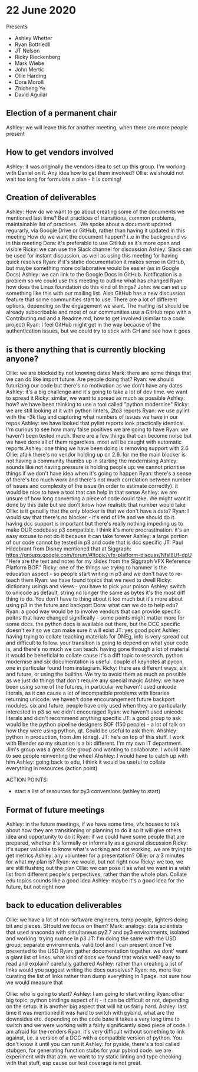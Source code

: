 # 22 June 2020

Presents
- Ashley Whetter
- Ryan Bottriedll
- JT Nelson
- Ricky Rieckenberg
- Mark Wiebe
- John Mertic
- Ollie Harding 
- Dora Morolli
- Zhicheng Ye
- David Aguilar

## Election of a permanent chair
Ashley: we will leave this for another meeting, when there are more people present

## How to get vendors involved
Ashley: it was originally the vendors idea to set up this group. I'm working with Daniel on it. Any idea how to get them involved?
Ollie: we should not wait too long for formulate a plan - it is coming!

## Creation of deliverables
Ashley: How do we want to go about creating some of the documents we mentioned last time? Best practices of transitions, common problems, maintainable list of practices..
We spoke about a document updated regurarly, via Google Drive or GitHub, rather than having it updated in this meeting
How do we want the document happen? i..e in the background vs in this meeting
Dora: it's preferable to use GitHub as it's more open and visible
Ricky: we can use the Slack channel for discussion
Ashley: Slack can be used for instant discussion, as well as using this meeting for having quick resolves
Ryan: if it's static documentation it makes sense in GitHub, but maybe something more collaborative would be easier (as in Google Docs)
Ashley: we can link to the Google Docs in GitHub. Notification is a problem so we could use this meeting to outline what has changed
Ryan: how does the Linux foundation do this kind of things?
John: we can set up something like this with our mailing list. Also GitHub has a new discussion feature that some communities start to use. There are a lot of different options, depending on the engagement we want. The mailing list should be already subscribable and most of our communities use a GitHub repo with a Contributing.md and a Readme.md, how to get involved (similar to a code project)
Ryan: I feel GitHub might get in the way because of the authentication issues, but we could try to stick with GH and see how it goes

## is there anything that is currently blocking anyone?
Ollie: we are blocked by not knowing dates
Mark: there are some things that we can do like import future. Are people doing that?
Ryan: we should futurizing our code but there's no motivation as we don't have any dates
Ashley: it's a big challenge and it's going to take a lot of dev time. we want to spread it 
Ricky: similar, we want to spread as much as possible 
Ashley: how? we have been thinking to use a tool called "python modernise" 
Ricky: we are still looking at it with python linters, 2to3 reports
Ryan: we use pylint with the -3k flag and capturing what numbers of issues we have in our repos
Ashley: we have looked that pylint reports look practically identical. I'm curious to see how many false positives we are going to have
Ryan: we haven't been tested much. there are a few things that can become noise but we have done all of them regardless. most will be caught with automatic reports
Ashley: one thing we have been doing is removing support with 2.6
Ollie: afaik there's no vendor holding up on 2.6. for me the main blocker is not having a community thumbs up in starting the modernising
Ashley: sounds like not having pressure is holding people up: we cannot prioritise things if we don't have idea when it's going to happen
Ryan: there's a sense of there's too much work and there's not much correlation between number of issues and complexity of the issue (in order to estimate correctly). it would be nice to have a tool that can help in that sense
Ashley: we are unsure of how long converting a piece of code could take. We might want it done by this date but we don't know how realistic that number would take
Ollie: is it genuilly that the only blocker is that we don't have a date?
Ryan: I would say that there's no blocker - it's end of life and we should do it. having dcc support is important but there's really nothing impeding us to make OUR codebase p3 compatible. I think it's more procrastination. it's an easy excuse to not do it because it can take forever
Ashley: a large portion of our code cannot be tested in p3 and code that is dcc specific
JT: Paul Hildebrant from Disney mentioned that at Siggraph: https://groups.google.com/forum/#!topic/vfx-platform-discuss/Nfsl8Uf-dpU
"Here are the text and notes for my slides from the Siggraph VFX Reference Platform BOF."
Ricky: one of the things we trying to hammer is the education aspect - so people start writing in p3 and we don't have to re-teach them
Ryan: we have found topics that we need to dwell
Ricky: dictionary usings and views - you have to pick your poison
Ashley: switch to unicode as default, string no longer the same as bytes it's the most diff thing to do. You don't have to thing about it too much but it's more about using p3 in the future and backport
Dora: what can we do to help edu?
Ryan: a good way would be to involve vendors that can provide specific poitns that have changed significally - some points might matter more for some dccs. the python docs is available out there, but the DCC specific doesn't exit so we can make sure it will exist 
JT: yes good point
Ashley: having trying to collate teaching materials for DNEg, info is very spread out and difficult to follow. your transition is going to depend on what your code is, and there's no much we can teach. having gone through a lot of material it would be beneficial to collate cause it's a diff topic to research. python modernise and six documentation is useful. couple of keynotes at pycon, one in particular found from instagram.
Ricky: there are different ways, six and future, or using the builtins. We try to avoid them as much as possible as we just do things that don't require any special magic
Ashley: we have been using some of the futures, in particular we haven't used unicode literals, as it can cause a lot of incompatible problems with libraries returning unicode. we haven't done encourangement future backport modules. six and future, people have only used when they are particularly interested in p3 so we didn't encouraged
Ryan: we haven't used unicode literals and didn't recommend anything specific
JT: a good group to ask would be the python pipeline designers BOF (150 people) - a lot of talk on how they were using python, qt. Could be useful to ask them. 
Ahshley: python in production, from Jim (dneg).
JT: he's on top of this stuff. I work with Blender so my situation is a bit different. I'm my own IT department. Jim's group was a great size group and wanting to collaborate. I would hate to see people reinventing the wheel
Ahshley: I would have to catch up with him
Ashley: going back to edu, I think it would be useful to collate everything in resources (action point)

ACTION POINTS:
- start a list of resources for py3 conversions (ashley to start)

## Format of future meetings
Ashley: in the future meetings, if we have some time, vfx houses to talk about how they are transitioning or planning to do it so it will give others idea and opportunity to do it
Ryan: if we could have some people that are prepared, whether it's formally or informally as a general discussion
Ricky: it's super valuable to know what's working and not working. we are trying to get metrics
Ashley: any volunteer for a presentation?
Ollie: or a 3 minutes for what my plan is?
Ryan: we would, but not right now
Ricky:  we too, we are still flushing out the plan
Ollie: we can pose it as what we want in a wish list from different people's perpectives, rather than the whole plan. Collate edu topics sounds like a good idea
Ashley: maybe it's a good idea for the future, but not right now

## back to education deliverables
Ollie: we have a lot of non-software engineers, temp people, lighters doing bit and pieces. SHould we focus on them?
Mark: analogy: data scientists that used anaconda with simultaneus py2.7 and py3 environments, isolated and working. trying nuance in p3 
JT: I'm doing the same with the USD group, separate environments. valid tool and I can present once I've presented to the USD
Ryan: gather documentation together. we dont' want a giant list of links. what kind of docs we found that works well? easy to read and explain? carefully gathered
Ashley: rather than creating a list of links would you suggest writing the docs ourselves?
Ryan: no, more like curating the list of links rather than dump everything in 1 page. not sure how we would measure that 

Ollie: who is going to start?
Ashley: I am going to start writing
Ryan: other big topic: python bindings aspect of it - it can be difficult or not, depending on the setup. it is another big aspect that will hit us fairly hard. 
Ashley: last time it was mentioned it was hard to switch with pybind, what are the downsides etc. depending on the code base it takes a very long time to switch and we were working with a fairly significantly sized piece of code. I am afraid for the renders
Ryan: it's very difficult without something to link against, i.e. a version of a DCC with a compatible version of python. You don't know it until you can run it
Ashley: for pyside, there's a tool called stubgen, for generating function stubs for your pybind code. we are experiment with that atm. we want to try static linting and type checking with that stuff, esp cause our test coverage is not great.
